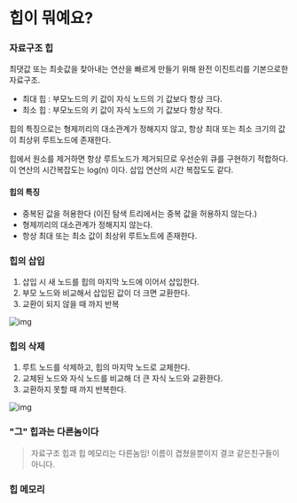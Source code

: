 # 힙이 뭐예요?

### 자료구조 힙

최댓값 또는 최솟값을 찾아내는 연산을 빠르게 만들기 위해 완전 이진트리를 기본으로한 자료구조.

* 최대 힙 : 부모노드의 키 값이 자식 노드의 기 값보다 항상 크다.
* 최소 힙 : 부모노드의 키 값이 자식 노드의 기 값보다 항상 작다.

힙의 특징으로는 형제끼리의 대소관계가 정해지지 않고, 항상 최대 또는 최소 크기의 값이 최상위 루트노드에 존재한다. 

힙에서 원소를 제거하면 항상 루트노드가 제거되므로 우선순위 큐를 구현하기 적합하다. 이 연산의 시간복잡도는 log(n) 이다. 삽입 연산의 시간 복잡도도 같다.

#### 힙의 특징

* 중복된 값을 허용한다 (이진 탐색 트리에서는 중복 값을 허용하지 않는다.)
* 형제끼리의 대소관계가 정해지지 않는다.
* 항상 최대 또는 최소 값이 최상위 루트노트에 존재한다.

### 힙의 삽입

1. 삽입 시 새 노드를 힙의 마지막 노드에 이어서 삽입한다.
2. 부모 노드와 비교해서 삽입된 값이 더 크면 교환한다.
3. 교환이 되지 않을 때 까지 반복

![img](https://gmlwjd9405.github.io/images/data-structure-heap/maxheap-insertion.png)



### 힙의 삭제

1. 루트 노드를 삭제하고, 힙의 마지막 노드로 교체한다.
2. 교체된 노드와 자식 노드를 비교해 더 큰 자식 노드와 교환한다.
3. 교환하지 못할 때 까지 반복한다.

![img](https://gmlwjd9405.github.io/images/data-structure-heap/maxheap-delete.png)





### "그" 힙과는 다른놈이다

> 자료구조 힙과 힙 메모리는 다른놈임! 이름이 겹쳤을뿐이지 결코 같은친구들이 아니다.



### 힙 메모리

